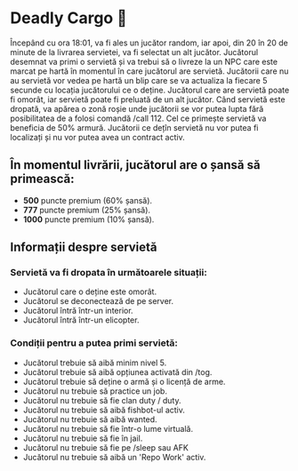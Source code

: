 # Deadly Cargo 💼

Începând cu ora 18:01, va fi ales un jucător random, iar apoi, din 20 în 20 de minute de la livrarea servietei, va fi selectat un alt jucător. Jucătorul desemnat va primi o servietă și va trebui să o livreze la un NPC care este marcat pe hartă în momentul în care jucătorul are servietă. Jucătorii care nu au servietă vor vedea pe hartă un blip care se va actualiza la fiecare 5 secunde cu locația jucătorului ce o deține. Jucătorul care are servietă poate fi omorât, iar servietă poate fi preluată de un alt jucător. Când servietă este dropată, va apărea o zonă roșie unde jucătorii se vor putea lupta fără posibilitatea de a folosi comandă /call 112. Cel ce primește servietă va beneficia de 50% armură. Jucătorii ce dețîn servietă nu vor putea fi localizați și nu vor putea avea un contract activ.

## În momentul livrării, jucătorul are o șansă să primească:
 - **500** puncte premium (60% șansă).
 - **777** puncte premium (25% șansă).
 - **1000** puncte premium (10% șansă).

## Informații despre servietă

### Servietă va fi dropata în următoarele situații:
- Jucătorul care o deține este omorât.
- Jucătorul se deconectează de pe server.
- Jucătorul întră într-un interior.
- Jucătorul întră într-un elicopter.

### Condiții pentru a putea primi servietă:
- Jucătorul trebuie să aibă minim nivel 5.
- Jucătorul trebuie să aibă opțiunea activată din /tog.
- Jucătorul trebuie să deține o armă și o licență de arme.
- Jucătorul nu trebuie să practice un job.
- Jucătorul nu trebuie să fie clan duty / duty.
- Jucătorul nu trebuie să aibă fishbot-ul activ.
- Jucătorul nu trebuie să aibă wanted.
- Jucătorul nu trebuie să fie într-o lume virtuală.
- Jucătorul nu trebuie să fie în jail.
- Jucătorul nu trebuie să fie pe /sleep sau AFK
- Jucătorul nu trebuie să aibă un 'Repo Work' activ.
